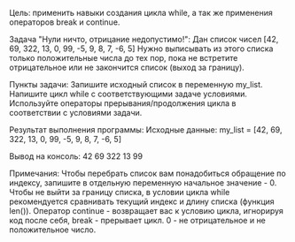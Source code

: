 Цель: применить навыки создания цикла while, а так же применения операторов break и continue.

Задача "Нули ничто, отрицание недопустимо!": Дан список чисел [42, 69, 322, 13, 0, 99, -5, 9, 8, 7, -6, 5] 
Нужно выписывать из этого списка только положительные числа до тех пор, 
пока не встретите отрицательное или не закончится список (выход за границу).

Пункты задачи: Запишите исходный список в переменную my_list. 
Напишите цикл while с соответствующими задаче условиями. 
Используйте операторы прерывания/продолжения цикла в соответствии с условиями задачи.

Результат выполнения программы: Исходные данные: my_list = [42, 69, 322, 13, 0, 99, -5, 9, 8, 7, -6, 5]

Вывод на консоль: 42 69 322 13 99

Примечания: Чтобы перебрать список вам понадобиться обращение по индексу,
запишите в отдельную переменную начальное значение - 0. 
Чтобы не выйти за границу списка, в условии цикла while рекомендуется сравнивать текущий индекс и длину списка
(функция len()). 
Оператор continue - возвращает вас к условию цикла, игнорируя код после себя,
break - прерывает цикл. 0 - не отрицательное и не положительное число.